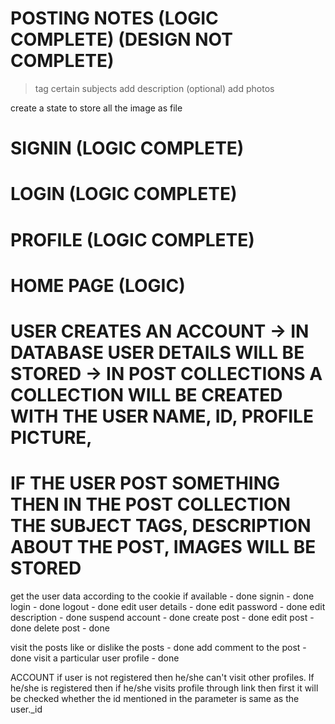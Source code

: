 # POSTING NOTES (LOGIC COMPLETE) (DESIGN NOT COMPLETE)
> tag certain subjects
> add description (optional)
> add photos

create a state to store all the image as file

# SIGNIN (LOGIC COMPLETE)
# LOGIN (LOGIC COMPLETE)
# PROFILE (LOGIC COMPLETE)
# HOME PAGE (LOGIC)


# USER CREATES AN ACCOUNT ->  IN DATABASE USER DETAILS WILL BE STORED -> IN POST COLLECTIONS A COLLECTION WILL BE CREATED WITH THE USER NAME, ID, PROFILE PICTURE, 
# IF THE USER POST SOMETHING THEN IN THE POST COLLECTION THE SUBJECT TAGS, DESCRIPTION ABOUT THE POST, IMAGES WILL BE STORED

get the user data according to the cookie if available - done
signin - done
login - done 
logout  - done
edit user details - done
edit password - done
edit description - done
suspend account  - done
create post - done
edit post - done
delete post - done

visit the posts
like or dislike the posts - done
add comment to the post - done
visit a particular user profile - done


ACCOUNT 
if user is not registered then he/she can't visit other profiles. If he/she is registered then if he/she visits profile through link then first it will be checked whether the id mentioned in the parameter is same as the user._id 